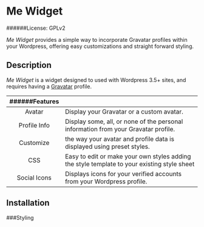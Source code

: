 Me Widget
=========
######License: GPLv2

*Me Widget* provides a simple way to incorporate Gravatar profiles within
your Wordpress, offering easy customizations and straight forward styling.

Description
-----------
*Me Widget* is a widget designed to used with Wordpress 3.5+ sites, and requires
having a [Gravatar](https://gravatar.com) profile.

| ######Features     |                                                             |
|:------------:|:------------------------------------------------------------|
| Avatar       | Display your Gravatar or a custom avatar.                   |
| Profile Info | Display some, all, or none of the personal information from your Gravatar profile. |
| Customize    | the way your avatar and profile data is displayed using preset styles.|
| CSS          | Easy to edit or make your own styles adding the style template to your existing style sheet |
| Social Icons | Displays icons for your verified accounts from your Wordpress profile. |

Installation
------------

###Styling


